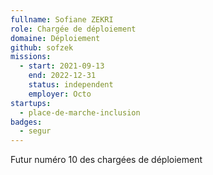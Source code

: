 ```yaml
---
fullname: Sofiane ZEKRI
role: Chargée de déploiement 
domaine: Déploiement
github: sofzek
missions:
  - start: 2021-09-13
    end: 2022-12-31
    status: independent
    employer: Octo
startups:
  - place-de-marche-inclusion
badges:
  - segur
---
```


Futur numéro 10 des chargées de déploiement 
